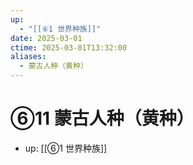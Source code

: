 ```yaml
---
up:
  - "[[⑥1 世界种族]]"
date: 2025-03-01
ctime: 2025-03-01T13:32:00
aliases:
  - 蒙古人种（黄种）
---
```


# ⑥11 蒙古人种（黄种）

- up: [[⑥1 世界种族]]
